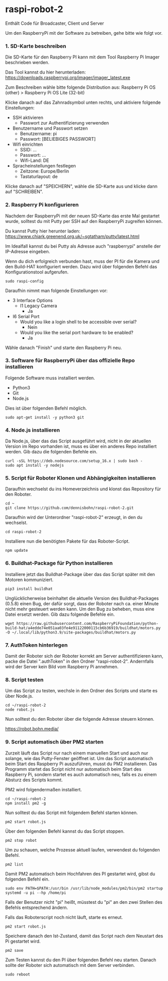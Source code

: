 # raspi-robot-2

Enthält Code für Broadcaster, Client und Server

Um den RaspberryPi mit der Software zu betreiben, gehe bitte wie folgt vor.

### 1. SD-Karte beschreiben ###

Die SD-Karte für den Raspberry PI kann mit dem Tool Raspberry Pi Imager beschrieben werden.

Das Tool kannst du hier herunterladen:
https://downloads.raspberrypi.org/imager/imager_latest.exe

Zum Beschreiben wähle bitte folgende Distribution aus:
Raspberry Pi OS (other) > Raspberry Pi OS Lite (32-bit)

Klicke danach auf das Zahnradsymbol unten rechts, und aktiviere folgende Einstellungen:
- SSH aktivieren
  - Passwort zur Authentifizierung verwenden
- Benutzername und Passwort setzen
  - Benutzername: pi
  - Passwort: [BELIEBIGES PASSWORT]
- Wifi einrichten
  - SSID: ...
  - Passwort: ...
  - Wifi-Land: DE
- Spracheinstellungen festlegen
  - Zeitzone: Europe/Berlin
  - Tastaturlayout: de

Klicke danach auf "SPEICHERN", wähle die SD-Karte aus und klicke dann auf "SCHREIBEN".

### 2. Raspberry Pi konfigurieren ###

Nachdem der RaspberryPi mit der neuen SD-Karte das erste Mal gestartet wurde, solltest du mit Putty per SSH auf den RaspberryPi zugreifen können.

Du kannst Putty hier herunter laden:
https://www.chiark.greenend.org.uk/~sgtatham/putty/latest.html

Im Idealfall kannst du bei Putty als Adresse auch "raspberrypi" anstelle der IP-Adresse eingeben.

Wenn du dich erfolgreich verbunden hast, muss der PI für die Kamera und den Build-HAT konfiguriert werden. Dazu wird über folgenden Befehl das Konfigurationstool aufgerufen.

```
sudo raspi-config
```

Daraufhin nimmt man folgende Einstellungen vor:
- 3 Interface Options
  - I1 Legacy Camera
    - Ja
- I6 Serial Port
  - Would you like a login shell to be accessible over serial?
    - Nein
  - Would you like the serial port hardware to be enabled?
    - Ja

Wähle danach "Finish" und starte den Raspberry Pi neu.

### 3. Software für RaspberryPi über das offizielle Repo installieren ###

Folgende Software muss installiert werden.

- Python3
- Git
- Node.js

Dies ist über folgenden Befehl möglich.

```
sudo apt-get install -y python3 git
```

### 4. Node.js installieren ###

Da Node.js, über das das Script ausgeführt wird, nicht in der aktuellen Version im Repo vorhanden ist, muss es über ein anderes Repo installiert werden. Gib dazu die folgenden Befehle ein.

```
curl -sSL https://deb.nodesource.com/setup_16.x | sudo bash -
sudo apt install -y nodejs
```

### 5. Script für Roboter Klonen und Abhängigkeiten installieren ###

Daraufhin wechselst du ins Homeverzeichnis und klonst das Repository für den Roboter.

```
cd ~
git clone https://github.com/dennisbohn/raspi-robot-2.git
```

Daraufhin wird der Unterordner "raspi-robot-2" erzeugt, in den du wechselst.

```
cd raspi-robot-2
```

Installiere nun die benötigten Pakete für das Roboter-Script.

```
npm update
```

### 6. Buildhat-Package für Python installieren ###

Installiere jetzt das Buildhat-Package über das das Script später mit den Motoren kommuniziert.

```
pip3 install buildhat
```

Unglücklicherweise beinhaltet die aktuelle Version des Buildhat-Packages (0.5.8) einen Bug, der dafür sorgt, dass der Roboter nach ca. einer Minute nicht mehr gesteuert werden kann. Um den Bug zu beheben, muss eine Datei ersetzt werden. Gib dazu folgende Befehle ein.

```
wget https://raw.githubusercontent.com/RaspberryPiFoundation/python-build-hat/a4edde74e051aa03fe4e91122000115cb6b36919/buildhat/motors.py -O ~/.local/lib/python3.9/site-packages/buildhat/motors.py
```

### 7. AuthToken hinterlegen ###

Damit der Roboter sich der Roboter korrekt am Server authentifizieren kann, packe die Datei ".authToken" in den Ordner "raspi-robot-2". Andernfalls wird der Server kein Bild vom Raspberry Pi annehmen.

### 8. Script testen ###

Um das Script zu testen, wechsle in den Ordner des Scripts und starte es über Node.js.

```
cd ~/raspi-robot-2
node robot.js
```

Nun solltest du den Roboter über die folgende Adresse steuern können.

https://robot.bohn.media/

### 9. Script automatisch über PM2 starten ###

Zurzeit läuft das Script nur nach einem manuellen Start und auch nur solange, wie das Putty-Fenster geöffnet ist. Um das Script automatisch beim Start des Raspberry Pi auszuführen, musst du PM2 installieren. Das Programm startet das Script nicht nur automatisch beim Start des Raspberry Pi, sondern startet es auch automatisch neu, falls es zu einem Absturz des Scripts kommt.

PM2 wird folgendermaßen installiert.

```
cd ~/raspi-robot-2
npm install pm2 -g
```

Nun solltest du das Script mit folgendem Befehl starten können.

```
pm2 start robot.js
```

Über den folgenden Befehl kannst du das Script stoppen.

```
pm2 stop robot
```

Um zu schauen, welche Prozesse aktuell laufen, verwendest du folgenden Befehl.

```
pm2 list
```

Damit PM2 automatisch beim Hochfahren des PI gestartet wird, gibst du folgenden Befehl ein.

```
sudo env PATH=$PATH:/usr/bin /usr/lib/node_modules/pm2/bin/pm2 startup systemd -u pi --hp /home/pi
```

Falls der Benutzer nicht "pi" heißt, müsstest du "pi" an den zwei Stellen des Befehls entsprechend ändern.

Falls das Roboterscript noch nicht läuft, starte es erneut.

```
pm2 start robot.js
```

Speichere danach den Ist-Zustand, damit das Script nach dem Neustart des Pi gestartet wird.

```
pm2 save
```

Zum Testen kannst du den PI über folgenden Befehl neu starten. Danach sollte der Roboter sich automatisch mit dem Server verbinden.

```
sudo reboot
```
